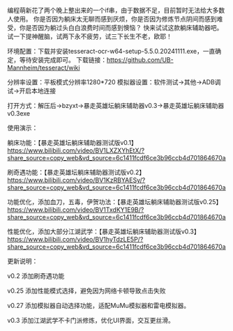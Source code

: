编程萌新花了两个晚上整出来的一个if串，由于数据不足，目前暂时无法给大多数人使用。
你是否因为躺床太无聊而感到厌烦，你是否因为修炼节点阴间而感到难受，你是否因为躺过头白白浪费时间而感到懊恼？
快来试试这款躺床辅助器吧。试一下提神醒脑，试两下永不疲劳，试三下长生不老，欧耶！

环境配置：下载并安装tesseract-ocr-w64-setup-5.5.0.20241111.exe，一直确定，等待安装完成即可。
下载链接：https://github.com/UB-Mannheim/tesseract/wiki

分辨率设置：平板模式分辨率1280*720
模拟器设置：软件测试->其他->ADB调试->开启本地连接

打开方式：解压后->bzyxt->暴走英雄坛躺床辅助器v0.3->暴走英雄坛躺床辅助器v0.3exe

使用演示：

躺床功能：【暴走英雄坛躺床辅助器测试版v0.1】 https://www.bilibili.com/video/BV1LXZXYhEtX/?share_source=copy_web&vd_source=6c1411fcdf6ce3b96ccb4d701864670a

刷奇遇功能：【暴走英雄坛躺床辅助器测试版v0.2】 https://www.bilibili.com/video/BV1KzRBYAESy/?share_source=copy_web&vd_source=6c1411fcdf6ce3b96ccb4d701864670a

功能优化，添加血刀，五毒，伊贺功法：【暴走英雄坛躺床辅助器测试版v0.25】 https://www.bilibili.com/video/BV1TxdKY1E9B/?share_source=copy_web&vd_source=6c1411fcdf6ce3b96ccb4d701864670a

性能优化，添加大部分江湖武学：【暴走英雄坛躺床辅助器测试版v0.3】 https://www.bilibili.com/video/BV1hyTdzLE5P/?share_source=copy_web&vd_source=6c1411fcdf6ce3b96ccb4d701864670a

更新说明：

v0.2 添加刷奇遇功能

v0.25 添加性能模式选择，避免因为网络卡顿导致点击失败

v0.27 添加模拟器自动选择功能，适配MuMu模拟器和雷电模拟器。

v0.3 添加江湖武学不卡门派修炼，优化UI界面，交互更丝滑。
